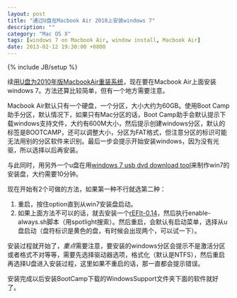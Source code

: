 ```yaml
---
layout: post
title: "通过U盘在Macbook Air 2010上安装windows 7"
description: ""
category: "Mac OS X"
tags: [windows 7 on Macbook Air, window install, Macbook Air]
date: 2013-02-12 19:30:00 +0800
---
```

{% include JB/setup %}

续[用U盘为2010年版MacbookAir重装系统][1]，现在要在Macbook Air上面安装windows 7。方法还算比较简单，但有一个地方需要注意。

Macbook Air默认只有一个硬盘，一个分区，大小大约为60GB。使用Boot Camp助手分区，默认情况下，如果只有Mac分区的话，Boot Camp助手会默认提示下载windows支持文件，大约有600M大小，然后提示创建windows分区，默认的标签是BOOTCAMP，还可以调整大小，分区为FAT格式，但注意分区的标识可能无法用别的分区软件来识别。最后一步会提示开始安装windows，因为没有光驱，所以选择以后再安装。

与此同时，用另外一个u盘在用[windows 7 usb dvd download tool][2]来制作win7的安装盘，大约需要10分钟。

现在开始有2个可做的方法，如果第一种不行就选第二种：

1. 重启，按住option直到从win7安装盘启动。
2. 如果上面方法不可以的话，就去安装一个[rEFIt-0.14][3]，然后执行enable-always.sh脚本（用spotlight搜索）。然后重启，会默认有启动菜单，选择从u盘启动（盘符标识是黄色的盘，有时候会出现两个，可以试一下）。

安装过程就开始了，*重点*需要注意，要安装的windows分区会提示不是激活分区或者格式不对等等，需要先选择驱动器选项，格式化（默认是NTFS），然后重启再选择U盘进入安装过程，这里如果不重启的话，那一直都会提示错误。

安装完成以后安装BootCamp下载的WindowsSupport文件夹下面的软件就好了。

[1]: /2013/02/reinstall-system-for-macbook-air-late-2010
[2]: http://www.microsoftstore.com/store/msstore/html/pbPage.Help_Win7_usbdvd_dwnTool
[3]: http://refit.sourceforge.net/

